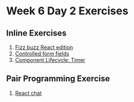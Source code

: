 # Week 6 Day 2 Exercises

## Inline Exercises

1. [Fizz buzz React edition](warmup.md)
1. [Controlled form fields](form.md)
1. [Component Lifecycle: Timer](timer.md)

## Pair Programming Exercise

1. [React chat](https://github.com/horizons-school-of-technology/reactive-table/blob/master/README.md)
